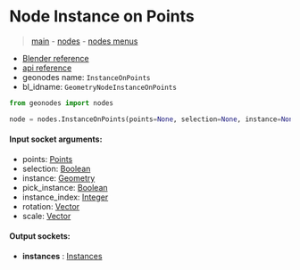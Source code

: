 # Node Instance on Points

> [main](../structure.md) - [nodes](nodes.md) - [nodes menus](nodes_menus.md)

- [Blender reference](https://docs.blender.org/manual/en/latest/modeling/geometry_nodes/instances/instance_on_points.html)
- [api reference](https://docs.blender.org/api/current/bpy.types.GeometryNodeInstanceOnPoints.html)
- geonodes name: `InstanceOnPoints`
- bl_idname: `GeometryNodeInstanceOnPoints`

```python
from geonodes import nodes

node = nodes.InstanceOnPoints(points=None, selection=None, instance=None, pick_instance=None, instance_index=None, rotation=None, scale=None)
```

#### Input socket arguments:

- points: [Points](Points.md)
- selection: [Boolean](Boolean.md)
- instance: [Geometry](Geometry.md)
- pick_instance: [Boolean](Boolean.md)
- instance_index: [Integer](Integer.md)
- rotation: [Vector](Vector.md)
- scale: [Vector](Vector.md)

#### Output sockets:

- **instances** : [Instances](Instances)

